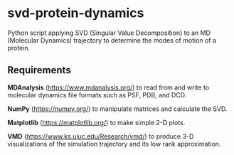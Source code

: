 # svd-protein-dynamics

Python script applying SVD (Singular Value Decomposition) to an MD (Molecular Dynamics) trajectory to determine the modes of motion of a protein.

## Requirements
**MDAnalysis** (https://www.mdanalysis.org/) to read from and write to molecular dynamics file formats such as PSF, PDB, and DCD.

**NumPy** (https://numpy.org/) to manipulate matrices and calculate the SVD.

**Matplotlib** (https://matplotlib.org/) to make simple 2-D plots.

**VMD** (https://www.ks.uiuc.edu/Research/vmd/) to produce 3-D visualizations of the simulation
trajectory and its low rank approximation.

